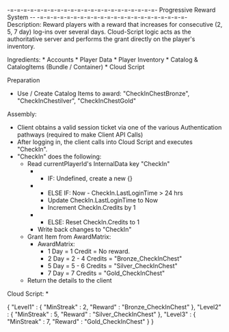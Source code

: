 -=-=-=-=-=-=-=-=-=-=-=-=-=-=-=-=-=-=-=-=-=-=-
Progressive Reward System -- 
-=-=-=-=-=-=-=-=-=-=-=-=-=-=-=-=-=-=-=-=-=-=-
Description:
Reward players with a reward that increases for consecutive (2, 5, 7 day) log-ins over several days. Cloud-Script logic acts as the authoritative server and performs the grant directly on the player's inventory.   

Ingredients:
	* Accounts
	* Player Data
	* Player Inventory
	* Catalog & CatalogItems (Bundle / Container)
	* Cloud Script

Preparation
  * Use / Create Catalog Items to award: "CheckInChestBronze", "CheckInChestilver", "CheckInChestGold"

Assembly:
  * Client obtains a valid session ticket via one of the various Authentication pathways (required to make Client API Calls)
  * After logging in, the client calls into Cloud Script and executes "CheckIn". 
  * "CheckIn" does the following:
    * Read currentPlayerId's InternalData key "CheckIn"
    	* - IF: Undefined, create a new {}
    	* - ELSE IF: Now - CheckIn.LastLoginTime > 24 hrs
    	  * Update CheckIn.LastLoginTime to Now
    	  * Increment CheckIn.Credits by 1
    	* - ELSE:   Reset CheckIn.Credits to 1
    	* Write back changes to "CheckIn"
	* Grant Item from AwardMatrix:
		* AwardMatrix: 
		  * 1 Day = 1 Credit = No reward.
		  * 2 Day = 2 - 4 Credits = "Bronze_CheckInChest"  
		  * 5 Day = 5 - 6 Credits = "Silver_CheckInChest"
 		  * 7 Day = 7 Credits = "Gold_CheckInChest"
  	* Return the details to the client 

Cloud Script:
  * 




{
  "Level1" : { "MinStreak" : 2, "Reward" : "Bronze_CheckInChest" },
  "Level2" : { "MinStreak" : 5, "Reward" : "Silver_CheckInChest" },
  "Level3" : { "MinStreak" : 7, "Reward" : "Gold_CheckInChest" }
}